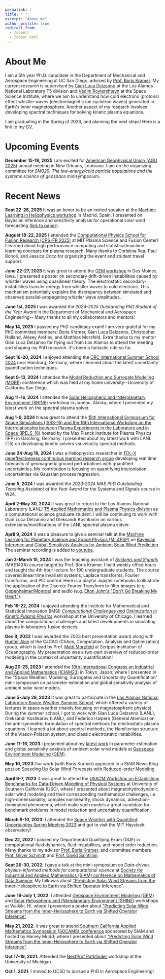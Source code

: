 ```yaml
---
permalink: /
title: " "
excerpt: "About me"
author_profile: true
redirect_from: 
  - /about/
  - /about.html
---
```


About Me
======
I am a 5th year Ph.D. candidate in the Department of Mechanical and Aerospace Engineering at UC San Diego, advised by [Prof. Boris Kramer](https://kramer.ucsd.edu/). My current research is supervised by [Gian Luca Delzanno](https://scholar.google.com/citations?user=aJr9S0EAAAAJ&hl=en) at the Los Alamos National Laboratory T5 division and [Vadim Roytershteyn](https://scholar.google.com/citations?user=1Msby_cAAAAJ&hl=en) at the Space Science Institute, where we aim to understand how cold electrons (protons) effect whistler waves (electromagnetic ion cyclotron waves) generated in Earth's inner magnetosphere. Another aspect of my research involves developing spectral techniques for solving kinetic plasma equations.

I am graduating in the Spring of 2026, and planning the next steps! Here is a link to my [CV.](./opal_issan_CV_2025.pdf)

Upcoming Events
======
**December 15-19, 2025** I am excited for [American Geophysical Union (AGU 2025)](https://www.agu.org/annual-meeting) annual meeting in New Orleans, Louisiana. I am on the organizing committee for *SM029. The low-energy/cold particle populations and the systems science of geospace* minisymposium. 

Recent News
======
**Sept 22-26, 2025** It was an honor to be an invited speaker at the [Machine Learning in Heliophysics workshop](https://ml-helio.github.io/) in Madrid, Spain. I presented on Bayesian inference and sensitivity analysis for operational solar wind forecasting ([link to paper](https://agupubs.onlinelibrary.wiley.com/doi/10.1029/2023SW003555)). 

**August 18-22, 2025** I attended the [Computational Physics School for Fusion Research (CPS-FR 2025)](https://sites.google.com/psfc.mit.edu/cps-fr2025/home?authuser=0) at MIT Plasma Science and Fusion Center! I learned about high performance computing and statistical/machine learning concepts for plasma research. Many thanks to Christina Rea, Paul Bonoli, and Jessica Coco for organizing the event and student travel support. 

**June 22-27, 2025** It was great to attend the [GEM workshop](https://gemworkshop.org/) in Des Moines, Iowa. I presented a poster on secondary drift-driven instabilities caused by whistler waves using quasilinear theory. The electrostatic secondary-instabilities transfer energy from whistler waves to cold electrons. This mechanism potentially explains the discrepancy between simulated and observed parallel-propagating whistler wave amplitudes. 

**June 1st, 2025** I was awarded the *2024-2025 Outstanding PhD Student of the Year Award* in the Department of Mechanical and Aerospace Engineering-- Many thanks to all my collaborators and mentors!

**May 14, 2025** I passed my PhD candidacy exam! I am very grateful for my PhD committee members: Boris Kramer, Gian Luca Delzanno, Christopher Holland, Alexey Arefiev, and Matthias Morzfeld. Extra thanks to my mentor Gian Luca Delzanno for flying out from Los Alamos to attend the meeting and shaping my PhD research. It's been a fantastic ride so far.

**Sept 16-20, 2024** I enjoyed attending the [CRC International Summer School 2024](https://www.sfb1294.de/events/event/spring-school-2024) near Hamburg, Germany, where I learned about the latest uncertainty quantification techniques. 

**Sept 9-13, 2024** I attended the [Model Reduction and Surrogate Modeling (MORE)](https://more2024.sciencesconf.org/) conference which was held at my home university--University of California San Diego.

**Aug 11-16, 2024** I attended the [Solar Heliospheric and INterplanetary Environment (SHINE)](https://helioshine.org/) workshop in Juneau, Alaska, where I presented my latest work on the spectral plasma solver. 

**Aug 1-9, 2024** It was great to attend the [15th International Symposium for Space Simulations (ISSS-15) and the 16th International Workshop on the Interrelationship between Plasma Experiments in the Laboratory and in Space (IPELS-16)](https://plan.events.mpg.de/event/152/) hosted by the Max Planck Institute for Plasma Physics (IPP) in Garching, Germany. I presented about my latest work with LANL (T5) on developing kinetic solvers via velocity spectral methods.

**June 24-Aug 16, 2024** I was a Heliophysics researcher in [FDL-X geoeffectiveness continuous learning research group](https://frontierdevelopmentlab.org/fdl2024) developing real time forecasts of geomagnetic ground perturbations with quantified uncertainties. My contribution is focusing on quantifying interpolation uncertainties via Gaussian process regression. 

**June 5, 2024** I was awarded the *2023-2024 MAE PhD Outstanding Teaching Assistant of the Year Award* for the Systems and Signals course in W24. 

**April 2-May 30, 2024** It was great to return to the Los Alamos National Laboratory (LANL) [T5 Applied Mathematics and Plasma Physics division](https://www.lanl.gov/org/ddste/aldsc/theoretical/applied-mathematics-plasma-physics/index.php) as a computational science graduate student. I will be continuing to work with Gian Luca Delzanno and Oleksandr Koshkarov on various extensions/modifications of the LANL spectral plasma solver.

**April 9, 2024** It was a pleasure to give a seminar talk at the [Machine Learning for Planetary Science and Space Physics (ML4PSP)](https://ml4psp.github.io/schedule.html) on [Bayesian Inference and Global Sensitivity Analysis for Ambient Solar Wind Prediction](https://agupubs.onlinelibrary.wiley.com/doi/10.1029/2023SW003555). The seminar recording is added to [youtube](https://www.youtube.com/watch?v=sR7qybTdw1k&themeRefresh=1).  

**Jan 3-March 15, 2024** I was the teaching assistant of [*Systems and Signals*](https://catalog.ucsd.edu/courses/MAE.html) (MAE143A) course taught by Prof. Boris Kramer. I held weekly office hours and taught the 4th hour lecture for 190 undergraduate students. The course covered linear time invariant systems, Laplace transforms, Fourier transforms, and PID control. Here is a playful Jupyter notebooks to illustrate the application of the Discrete Fourier Transform to filter images (e.g. [Oppenheimer/Monroe](https://github.com/opaliss/Signals_and_Systems_143A/blob/main/W7%20DFT.pdf)) and audio (e.g. [Elton John's "Don't Go Breaking My Heart"](https://github.com/opaliss/Signals_and_Systems_143A/blob/main/W8%20DFT%20(continued).pdf)).

**Feb 19-22, 2024** I enjoyed attending the Institute for Mathematical and Statistical Innovation (IMSI) [*Computational Challenges and Optimization in Kinetic Plasma Physics*](https://www.imsi.institute/activities/computational-challenges-and-optimization-in-kinetic-plasma-physics/) workshop at the University of Chicago. I learned about the computational challenges and latest developments in simulating plasma in laboratory fusion devices. 

**Dec 8, 2023** I was awarded the 2023 best presentation award along with [Hunter Akin](https://hunterakins.github.io/) at the CaCAO (ChAos, Computation, Analysis and Optimization) group, which is lead by Prof. [Matti Morzfeld](https://igppweb.ucsd.edu/~mmorzfeld/) at Scripps Institution of Oceanography. My presentation was a two-part overview of reduced-order modeling in the context of uncertainty quantification!

**Aug 20-25, 2023** I attended the [10th International Congress on Industrial and Applied Mathematics (ICIAM23)](https://iciam2023.org/) in Tokyo, Japan, where I presented in the "Space Weather: Modeling, Surrogates and Uncertainty Quantification" mini-symposium on parameter estimation and global sensitivity analysis of ambient solar wind models. 

**June 5-July 28, 2023** It was great to participate in the [Los Alamos National Laboratory Space Weather Summer School](https://www.lanl.gov/projects/national-security-education-center/space-earth-center/space-weather-school/index.php), which offered a variety of lectures in space weather (mainly focusing on magnetospheric physics). During the summer school, I got to work with Gian Luca Delzanno (LANL), Oleksandr Koshkarov (LANL), and Federico Halpern (General Atomics) on the anti-symmetric formulation of spectral methods for electrostatic plasma equations. I learned a lot about spectral methods, the Hamiltonian structure of the Vlasov-Poisson system, and classic electrostatic instabilities.

**June 11-16, 2023** I presented about my [latest work](https://arxiv.org/abs/2305.08009) in parameter estimation and global sensitivity analysis of ambient solar wind models at [Geospace Environment Modeling (GEM)](https://gemworkshop.org/).

**May 10, 2023** Our work (with Boris Kramer) appeared in a SIAM News Blog post on [Speeding Up Solar Wind Forecasts with Reduced-order Modeling](https://sinews.siam.org/Details-Page/speeding-up-solar-wind-forecasts-with-reduced-order-modeling).

**April 6-7, 2023** It was great to attend the [USACM Workshop on Establishing Benchmarks for Data-Driven Modeling of Physical Systems](https://sites.google.com/view/usacmdatabenchmarks/home) at University of Southern California (USC), where I presented about magnetohydrodynamic solar wind modeling and their corresponding mathematical challenges, i.e. high-dimensionality, complex nonlinearity, shock dynamics, advection-dominated phenomena, which make such models a great candidate for benchmark problems in model reduction and uncertainty quantification.

**March 9-10, 2023**: I attended the [Space Weather with Quantified Uncertainties Spring Meeting 2023](https://linaresr.scripts.mit.edu/swqu/) and got to visit the MIT Haystack observatory! 

**Dec 22, 2022** I passed my Departmental Qualifying Exam (DQE) in computational fluid dynamics, fluid instabilities, and model order reduction. Many thanks to my advisor [Prof. Boris Kramer](http://kramer.ucsd.edu/), and committee members [Prof. Oliver Schmidt](https://flowphysics.ucsd.edu/) and [Prof. David Saintillan](http://stokeslet.ucsd.edu/). 

**Sept 26-30, 2022**: I gave a talk at the mini-symposium on *Data-driven, physics-informed methods for computational science* at [Society for Industrial and Applied Mathematics (SIAM) conference on Mathematics of Data Science](https://www.siam.org/conferences/cm/conference/mds22); My talk was about ["Predicting Solar Wind Streams from the Inner-Heliosphere to Earth via Shifted Operator Inference"](https://arxiv.org/abs/2203.13372).

**June 19-July 1, 2022**: I attended [Geospace Environment Modeling (GEM)](https://gemworkshop.org/) and [Solar Heliospheric and INterplanetary Environment (SHINE)](https://helioshine.org/) workshops at Waikiki, HI, where I presented a poster about ["Predicting Solar Wind Streams from the Inner-Heliosphere to Earth via Shifted Operator Inference"](https://arxiv.org/abs/2203.13372).

**May 21, 2022**: It was great to attend [Southern California Applied Mathematics Symposium (SOCAMS) conference](https://www.socams.org/) sponsored by SIAM and hosted by Harvey Mudd; where I presented about ["Predicting Solar Wind Streams from the Inner-Heliosphere to Earth via Shifted Operator Inference"](https://arxiv.org/abs/2203.13372).

**Oct 17-19, 2021**: Attended the [NextProf Pathfinder](https://nextprof.engin.umich.edu/) workshop at the University of Michigan.

**Oct 1, 2021**: I moved to UCSD to pursue a PhD in Aerospace Engineering!